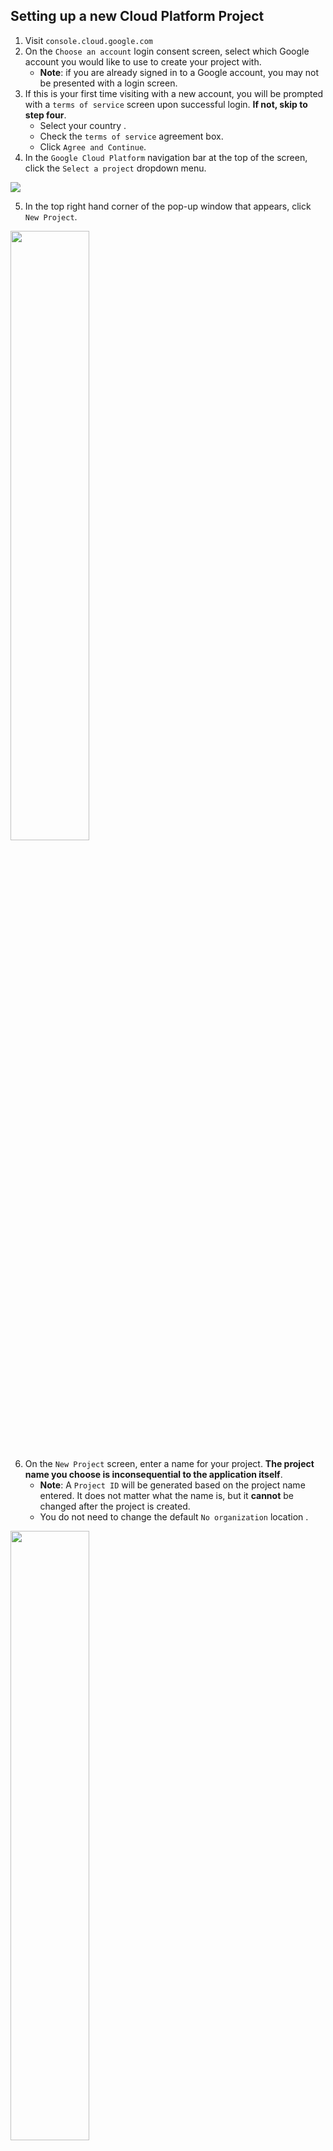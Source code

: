 ## Setting up a new Cloud Platform Project
1. Visit `console.cloud.google.com`
2. On the `Choose an account` login consent screen, select which Google account you would like to use to create your project with. 
    * **Note**: if you are already signed in to a Google account, you may not be presented with a login screen.
3. If this is your first time visiting with a new account, you will be prompted with a `terms of service` screen upon successful login. **If not, skip to step four**.
    *  Select your country .
    * Check the `terms of service` agreement box.
    * Click `Agree and Continue`.
4. In the `Google Cloud Platform` navigation bar at the top of the screen, click the `Select a project` dropdown menu.
<img src="src/assets/images/CloudImages/NavBar.png">

5. In the top right hand corner of the pop-up window that appears, click `New Project`.
<img src="src/assets/images/CloudImages/select.png" width="50%">

6. On the `New Project` screen, enter a name for your project. **The project name you choose is inconsequential to the application itself**.
    * **Note**: A `Project ID` will be generated based on the project name entered. It does not matter what the name is, but it **cannot** be changed after the project is created.
    * You do not need to change the default `No organization` location .
<img src="src/assets/images/CloudImages/chooseName.png" width="50%">

7. Click `Create` to be returned to the `Google Cloud Platform`.
8. A notification should appear near the top-right corner of the screen confirming the creation of your new project. Click `Select Project`.
    * If no notification appears, navigate to the hamburger menu (three horizontal lines) in the top-left corner of the screen. Click `Home` and then `Dashboard`.
9. While on the `Dashboard` screen, click to select your project.

## Generating API Key, OAuth Consent Screen, Client ID & Client Secret, Refresh Token
### API Key
1. From the project dashboard, navigate to the hamburger menu in the top-left corner of the screen. Select `APIs & Services` then select `Library`.
<img src="src/assets/images/CloudImages/calHamburger.png" width="30%" >

2. Search the word `Calendar` in the `Search for APIs & Services` bar toward the top-center of the screen. 
3. Your first search result should be `Google Calendar API`. Click on this option. 
    * **Note**: You **DO NOT** want the `CalDAV API`, which will be the second option available.

4. On the next screen, click the button marked `Enable`.
<img src="src/assets/images/CloudImages/gCalAPI.png" width="50%">

5. After enabling the API, you will be directed to the `Google Calendar API Overview` screen. 
### OAuth Consent Screen
1. Navigate to the hamburger menu again, select `APIs & Services` and then `OAuth consent screen`. Here we will set the options of our Google authorization consent screen. (The menu that grants our application access to a Google account).
<img src="src/assets/images/CloudImages/oAuthHamburger.png" width="30%">

2. On the `OAuth consent screen`, select User Type `External` and click `Create`.
<img src="src/assets/images/CloudImages/userType.png" width="30%">

3. On the `Edit app registration` screen, enter the `App Name`, `User support email` & `Developer contact information email`. 
    * **Note**: The `App Name` should be what you wish to be displayed on the OAuth consent screen to notify the user (**SfA Admin User Only**) of the app they are consenting to allow access to their Google account. 
    * The `App Domain` & `App Logo` **should be left blank**. These options would require the application to be subject to the verification process through Google.
4. Click `Save And Continue`.
5. You do not need to do anything on `Step 2` of the `Edit app registration`: `Scopes`. Again, click `Save And Continue`.
6. On `Step 3`: `Test Users`, click the `Add Users` button. 
7. In the `Add Users` pop-up, add the email of the Startups for All account of which the community calendar will be accessed through. 
<img src="src/assets/images/CloudImages/addTestUser.png" width="50%">

8. Click `Save And Continue`.
9. On the next page, `Step 4`: `Summary`, click `Back To Dashboard`.
### Client ID & Client Secret
1. Navigate to the hamburger menu in the top-left corner of the screen. Select `APIs & Services` and then `Credentials`.
2. Near the top-center of the screen, click `+ Create Credentials`. Select `OAuth client ID` from the drop-down menu. 
<img src="src/assets/images/CloudImages/createCreds.png" width="50%">

3. Select `Web Application` from the `Application type` drop-down menu.
4. Enter a `Client Name`, or leave the default `Web client 1` in the `Name` option field. 
    * **Note**: The name you choose here is inconsequential to the application itself. This name will only be used to identify the client in the console, it **WILL NOT** be shown to end users.
5. In the `Authorized redirect URIs` section, click the `+ Add URI` button. 
    * Add `https://sfa-community-calendar-client.herokuapp.com/oauth2callback`
        * **Note**: It is essential that the end of the URL does not contain a `/` symbol. The redirect will not work if it is present.
<img src="src/assets/images/CloudImages/authURI.png" width="50%">

6.  Click `Create`. A pop-up window will appear to confirm the creation of the OAuth client. Click `OK`.
    * **Note**: You can find the client information contained in the confirmation screen in the `Credentials` section of `APIs & Services` at any point after creation.
7. You will be returned to the `APIs & Services` `Credentials`. Your client information will be visible within the `OAuth 2.0 Client IDs` section.
    * To access your `Client ID` & `Client Secret`, click the pencil icon `Edit OAuth client`.
    * Your client information will be visible near the top-right corner of this page.
<img src="src/assets/images/CloudImages/editauth.png" width="50%">

8. Click `+ Create Credentials` near the top-center of the screen and this time select `API key`.
<img src="src/assets/images/CloudImages/APIcreds.png" width="50%">

9. A pop-up window will appear to confirm the creation of your API key. Click `Close`.
    * **Note**: You can find the API key information contained in the confirmation screen in the `Credentials` section of `APIs & Services` at any point after creation.
### Change Status of Project From "Testing" to "In Production"
1. Navigate to the hamburger menu in the top-left corner of the screen. Select `APIs & Services` and then `OAuth Consent Screen`.
2. Click `Publish App` in the `Publishing status` section.
    * **Note**: The initial state of the app is `Testing` by default. 
<img src="src/assets/images/CloudImages/status.png" width="40%">

3. Click `Confirm` on the pop-up menu that appears.
4. Your app will now have a status of `In Production`
    * **Note**: You will be able to switch the status back to `Testing` at any time if needed. 
### Generating Google Refresh Token from oAuth2 Playground
1. Visit `https://developers.google.com/oauthplayground/`.
2. Click the `Gear Icon` near the top-right corner of the page.
3. Click the checkbox labeled `Use your own OAuth credentials`
4. Enter your `Client ID` and `Client Secret` in the provided fields. Click `Close`.
<img src="src/assets/images/CloudImages/useCreds.png" width="50%">

5. In the `Select & authorize APIs` box on the left side of the page, scroll down to `Google Calendar API v3`. Select to open a dropdown menu.
6. Select `https://www.googleapis.com/auth/calendar.events`
<img src="src/assets/images/CloudImages/chooseAPI.png" width="50%">

7. Click the `Authorize APIs` button near the bottom of the screen.
<img src="src/assets/images/CloudImages/authAPIs.png" width="50%">

8. A `Google Consent` screen will appear. Choose the SfA Google account associated with the Community Calendar that will be used in the application. 
<img src="src/assets/images/CloudImages/chooseAccount.png" width="30%">

9. A warning will appear to alert you that the application has not been verified by Google. Click `Advanced` and then `Go to {App Name}`
    * **Note**: There may be a second pop-up window to determine the level of access you wish to grant the application. The application will need to `View and edit events on all your calendars`.
<img src="src/assets/images/CloudImages/notVeried.png" width="40%">

10. After authorization, you will be redirected back to `OAuth 2.0 Playground`. `Step 2` will now be open on the left side of the page. Click the `Exchange authorization code for tokens` button. 
    * **Note**: `Step 2` will close and `Step 3` will open after the click. Return to `Step 2` to see the generated tokens.
<img src="src/assets/images/CloudImages/exchange.png" width="50%">

11. The generated `Refresh Token` will be used during the set-up of the Heroku application.
## Adding Google OAuth Information to Heroku App
### Heroku App Set-up
1. In the `sfa-community-calendar-api` Heroku App, navigate to `Settings` in the navigation menu toward the top of the screen.
2. In the `Config Vars` section, click `Reveal Config Vars`. 
<img src="src/assets/images/CloudImages/configVars.png" width="50%">

3. Click the pencil icon next to the input field corresponding to `GOOGLE_AUTH_CLIENT_ID`. Enter your `Client ID` in the `Value` field of the pop-up window. Click `Save changes`.
    * <details><summary>Client ID?</summary>Refer to <code>Step 7</code> of the <code>Client ID & Client Secret</code> section above for information on where to gather your <code>Client ID</code>.</details>
4. Click the pencil icon next to the input field corresponding to `GOOGLE_AUTH_CLIENT_SECRET`. Enter your `Client Secret` in the `Value` field of the pop-up window. Click `Save changes`.
    * <details><summary>Client Secret?</summary>Refer to <code>Step 7</code> of the <code>Client ID & Client Secret</code> section above for information on where to gather your <code>Client Secret</code>.</details>
5. Click the pencil icon next to the input field corresponding to `GOOGLE_AUTH_REFRESH_TOKEN`. Enter your `Refresh Token` in the `Value` field of the pop-up window. Click `Save changes`.
    * <details><summary>Refresh Token?</summary>Refer to <code>Generating Google Refresh Token from oAuth2 Playground</code> above for information on where to gather your <code>Refresh Token</code>.</details>
6. Click the pencil icon next to the input field corresponding to `GOOGLE_AUTH_REDIRECT_URL`. Enter `https://sfa-community-calendar-client.herokuapp.com/oauth2callback` in the `Value` field of the pop-up window. Click `Save changes`.
    * **Note**: If the URL entered here does not **exactly** match the redirect URL entered in `Step 5` of the `Client ID & Client Secret` section above, the redirect from Google will not work. 
7. Click the pencil icon next to the input field corresponding to `GOOGLE_AUTH_SCOPES`. Enter `https://www.googleapis.com/auth/calendar.events` in the `Value` field of the pop-up window. Click `Save changes`.
## OAuth Consent & Refresh Token for Use in Application
1. While logged in to the Google account associated with the `Cloud Platform` project, navigate to the hamburger menu near the top-right of the screen.
    * **Note**: No other Google account will be granted permission to connect with the application.
2. Select `Admin` and then select `Admin Login`
3. On the `Admin Login` screen, enter the Admin `username` and `password` and press `Log In`
4. Navigate to the `Admin` link in the navigation bar near the top-left of the screen. 
5. Click the `Authorize GCal` button. You will be redirected to an `OAuth Consent Screen`.
<img src="src/assets/images/CloudImages/authButton.png" width="30%">

6. Choose the Google account you want to allow Google to access.
    * **Note**: In order to add events to the correct Google calendar, the Google account associated with SfA Community Calendar should be the only account used in this step.
<img src="src/assets/images/CloudImages/chooseAccount.png" width="30%">

7. You will be redirected to the application. The `Google Refresh Token` that allows the application access to your Google account will be stored in the database. 
    * **Note**: The `Google Refresh Token` may be updated at any time, even if the current token is still valid. You can click the `Authorize GCal` button to reauthorize the application and a new token will be saved to the database. 
